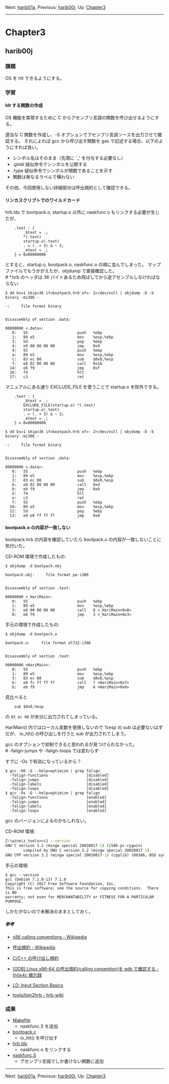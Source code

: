 Next: [harib01a](harib01a.md), Previous: [harib00i](harib00i.md), Up: [Chapter3](chapter3.md)

----

# Chapter3

## harib00j

### 課題

OS を hlt できるようにする。

### 学習

#### hlt する関数の作成

OS 機能を実現するために C からアセンブリ言語の関数を呼び出せるようにする。

適当な C 関数を作成し、-S オプションでアセンブリ言語ソースを出力させて確認する。
それによれば gcc から呼び出す関数を gas で記述する場合、以下のようにすれば良い。

- シンボル名はそのまま（先頭に '_' を付与する必要なし）
- .globl 疑似命令でシンボルを公開する
- .type 疑似命令でシンボルが関数であることを示す
- 関数は単なるラベルで構わない

その他、今回使用しない詳細部分は呼出規約として確認できる。

#### リンカスクリプトでのワイルドカード

hrb.lds で bootpack.o, startup.o 以外に naskfunc.o もリンクする必要が生じたが、

```ldscript
    .text : {
        _btext = .;
        *(.text)
        startup.o(.text)
        . = (. + 3) & ~ 3;
        _etext = .;
    } = 0x00000000
```

とすると、startup.o, bootpack.o, naskfunc.o の順に並んでしまった。
マップファイルでもうかがえたが、objdump で直接確認した。  
\# *.hrb のヘッダは 36 バイトあるため飛ばしてから逆アセンブルしなければならない

```shell-session
$ dd bs=1 skip=36 if=bootpack.hrb of=- 2>/dev/null | objdump -D -b binary -mi386 -

-:     file format binary


Disassembly of section .data:

00000000 <.data>:
   0:	55                   	push   %ebp
   1:	89 e5                	mov    %esp,%ebp
   3:	5d                   	pop    %ebp
   4:	e9 00 00 00 00       	jmp    0x9
   9:	55                   	push   %ebp
   a:	89 e5                	mov    %esp,%ebp
   c:	83 ec 08             	sub    $0x8,%esp
   f:	e8 02 00 00 00       	call   0x16
  14:	eb f9                	jmp    0xf
  16:	f4                   	hlt    
  17:	c3                   	ret    
```

マニュアルにある通り EXCLUDE_FILE を使うことで startup.o を除外できる。

```ldscript
    .text : { 
        _btext = .;
        EXCLUDE_FILE(startup.o) *(.text)
        startup.o(.text)
        . = (. + 3) & ~ 3;
        _etext = .;
    } = 0x00000000
```

```shell-session
$ dd bs=1 skip=36 if=bootpack.hrb of=- 2>/dev/null | objdump -D -b binary -mi386 -

-:     file format binary


Disassembly of section .data:

00000000 <.data>:
   0:	55                   	push   %ebp
   1:	89 e5                	mov    %esp,%ebp
   3:	83 ec 08             	sub    $0x8,%esp
   6:	e8 02 00 00 00       	call   0xd
   b:	eb f9                	jmp    0x6
   d:	f4                   	hlt    
   e:	c3                   	ret    
   f:	55                   	push   %ebp
  10:	89 e5                	mov    %esp,%ebp
  12:	5d                   	pop    %ebp
  13:	e9 e8 ff ff ff       	jmp    0x0
```

#### bootpack.o の内容が一致しない

bootpack.hrb の内容を確認していたら bootpack.o の内容が一致しないことに気付いた。

CD-ROM 環境で作成したもの:

```shell-session
$ objdump -d bootpack.obj

bootpack.obj:     file format pe-i386


Disassembly of section .text:

00000000 <_HariMain>:
   0:	55                   	push   %ebp
   1:	89 e5                	mov    %esp,%ebp
   3:	e8 00 00 00 00       	call   8 <_HariMain+0x8>
   8:	eb f9                	jmp    3 <_HariMain+0x3>
```

手元の環境で作成したもの:

```shell-session
$ objdump -d bootpack.o

bootpack.o:     file format elf32-i386


Disassembly of section .text:

00000000 <HariMain>:
   0:	55                   	push   %ebp
   1:	89 e5                	mov    %esp,%ebp
   3:	83 ec 08             	sub    $0x8,%esp
   6:	e8 fc ff ff ff       	call   7 <HariMain+0x7>
   b:	eb f9                	jmp    6 <HariMain+0x6>
```

見比べると

```Assembly
	sub	$0x8,%esp
```

の ```83 ec 08``` が余分に出力されてしまっている。

HariMain() 内ではローカル変数を使用しないので %esp の sub は必要ないはずだが、
io_hlt() の呼び出しを行うと sub が出力されてしまう。

gcc のオプションで抑制できると思われるが見つけられなかった。  
\# -falign-jumps や -falign-loops では変わらず

すでに -Os で有効になっているから？

```shell-session
$ gcc -O0 -Q --help=optimize | grep falign
  -falign-functions           		[disabled]
  -falign-jumps               		[disabled]
  -falign-labels              		[disabled]
  -falign-loops               		[disabled]
$ gcc -Os -Q --help=optimize | grep falign
  -falign-functions           		[enabled]
  -falign-jumps               		[enabled]
  -falign-labels              		[enabled]
  -falign-loops               		[enabled]
```

gcc のバージョンによるのかもしれない。

CD-ROM 環境:

```cmd
Z:\wine\z_tools>cc1 --version
GNU C version 3.2 (mingw special 20020817-1) (i586-pc-cygwin)
        compiled by GNU C version 3.2 (mingw special 20020817-1).
GNU CPP version 3.2 (mingw special 20020817-1) (cpplib) (80386, BSD syntax)

```

手元の環境:

```shell-session
$ gcc --version
gcc (Debian 7.1.0-13) 7.1.0
Copyright (C) 2017 Free Software Foundation, Inc.
This is free software; see the source for copying conditions.  There is NO
warranty; not even for MERCHANTABILITY or FITNESS FOR A PARTICULAR PURPOSE.

```

しかたがないので未解決のままとしておく。

##### 参考

- [x86 calling conventions - Wikipedia](https://en.wikipedia.org/wiki/X86_calling_conventions#x86-64_calling_conventions)
- [呼出規約 - Wikipedia](https://ja.wikipedia.org/wiki/%E5%91%BC%E5%87%BA%E8%A6%8F%E7%B4%84#System_V_AMD64_ABI_.E5.91.BC.E5.87.BA.E8.A6.8F.E7.B4.84)
- [C/C++ の呼び出し規約](https://www.xlsoft.com/jp/products/intel/compilers/ccl/12/ug/bldaps_cls/common/bldaps_calling_conv.htm)
- [[GDB] Linux x86-64 の呼出規約(calling convention)を gdb で確認する - th0x4c 備忘録](http://th0x4c.github.io/blog/2013/04/10/gdb-calling-convention/)

- [LD: Input Section Basics](https://sourceware.org/binutils/docs/ld/Input-Section-Basics.html)
- [tools/bim2hrb - hrb-wiki](http://hrb.osask.jp/wiki/?tools/bim2hrb)

### 成果

- [Makefile](/Makefile)
    - naskfunc.S を追加
- [bootpack.c](/bootpack.c)
    - io_hlt() を呼び出す
- [hrb.lds](/hrb.lds)
    - naskfunc.o をリンクする
- [naskfunc.S](/naskfunc.S)
    - アセンブリ言語でしか書けない関数に追加

----

Next: [harib01a](harib01a.md), Previous: [harib00i](harib00i.md), Up: [Chapter3](chapter3.md)
